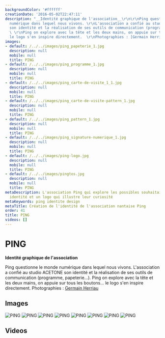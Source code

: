 ```yaml
---
backgroundColor: '#ffffff'
creationDate: '2016-05-02T22:47:11'
description: "__Identité graphique de l'association__\r\n\r\nPing questionne le monde
  numérique dans lequel nous vivons. \r\nL'association a confié au studio ACETONE
  son identité et la réalisation de ses outils de communication (programme, papeterie...).
  \ \r\nPing on explore avec la tête et les deux mains, on appuie sur tous les boutons...
  le logo s'en inspire directement.  \r\nPhotographies : [Germain Herriau](http://www.germainherriau.com)"
images:
- default: /../../images/ping_papeterie_1.jpg
  description: null
  mobile: null
  title: PING
- default: /../../images/ping_programme_1.jpg
  description: null
  mobile: null
  title: PING
- default: /../../images/ping_carte-de-visite_1_1.jpg
  description: null
  mobile: null
  title: PING
- default: /../../images/ping_carte-de-visite-pattern_1.jpg
  description: null
  mobile: null
  title: PING
- default: /../../images/ping_pattern_1.jpg
  description: null
  mobile: null
  title: PING
- default: /../../images/ping_signature-numerique_1.jpg
  description: null
  mobile: null
  title: PING
- default: /../../images/ping-logo.jpg
  description: null
  mobile: null
  title: PING
- default: /../../images/pingtos.jpg
  description: null
  mobile: null
  title: PING
metaDescription: L'association Ping qui explore les possibles souhaitait une nouvelle
  identité et un logo qui illustre leur curiosité
metaKeywords: ping identite design
metaTitle: Création de l'identité de l'association nantaise Ping
order: 41
title: PING
videos: []
---
```


# PING

__Identité graphique de l'association__

Ping questionne le monde numérique dans lequel nous vivons.
L'association a confié au studio ACETONE son identité et la réalisation de ses outils de communication (programme, papeterie...).
Ping on explore avec la tête et les deux mains, on appuie sur tous les boutons... le logo s'en inspire directement.
Photographies : [Germain Herriau](http://www.germainherriau.com)

## Images

![PING](/../../images/ping_papeterie_1.jpg)
![PING](/../../images/ping_programme_1.jpg)
![PING](/../../images/ping_carte-de-visite_1_1.jpg)
![PING](/../../images/ping_carte-de-visite-pattern_1.jpg)
![PING](/../../images/ping_pattern_1.jpg)
![PING](/../../images/ping_signature-numerique_1.jpg)
![PING](/../../images/ping-logo.jpg)
![PING](/../../images/pingtos.jpg)

## Videos
